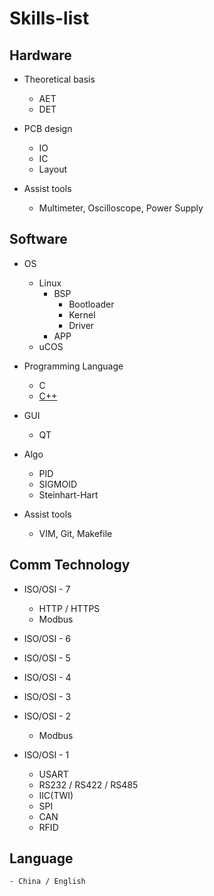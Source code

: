 # Skills-list

## Hardware
- Theoretical basis
	- AET
	- DET

- PCB design
	- IO
	- IC
	- Layout

- Assist tools
	- Multimeter, Oscilloscope, Power Supply

## Software
- OS
	- Linux
		- BSP
			- Bootloader
			- Kernel
			- Driver
		- APP
	- uCOS
	
- Programming Language
	- C 
	- [C++](https://github.com/Jim-CodeHub/Skills-list/tree/master/doc/c++.md)

- GUI
	- QT

- Algo
	- PID
	- SIGMOID
	- Steinhart-Hart

- Assist tools
	- VIM, Git, Makefile

## Comm Technology
- ISO/OSI - 7
	- HTTP / HTTPS
	- Modbus

- ISO/OSI - 6

- ISO/OSI - 5

- ISO/OSI - 4

- ISO/OSI - 3

- ISO/OSI - 2
	- Modbus

- ISO/OSI - 1
	- USART
	- RS232 / RS422 / RS485
	- IIC(TWI)
	- SPI
	- CAN
	- RFID

## Language
	- China / English



